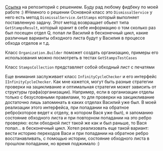 [Ссылка](https://github.com/GalovKirill/VasyaFired) на репозиторий с решением. Буду рад любому фидбеку по моей работе :)
#Немного о решении
Основной класс это `DismissalService` у него есть метод `DismissalService.GetStamps` который выполняет поставленную задачу. Этот метод возвращает обьект типа `GetStampsResult`, который хранит в себе информацию о том сколько раз был посещен отдел Q, попал ли Василий в бесконечный цикл, какие различные варианты обходного листа будут у Василия в процессе обхода отделов и т.д.

Класс `Organization.Builder`  поможет создать организацию, примеры его использования можно посмотреть в тестах `GetStampsTestCases`

Класс `StampsCollection` представляет собой обходный лист с печатями

Еще внимания заслуживает класс `InfinityCycleChecker` и его интерфейс `IInfinityCycleChecker`. Как мне кажется, могут быть разные стратегии проверки на зацикливание и оптимальная стратегия может зависить от структуры графа(организации). Например, если в организации отделы только с безусловными правилами, то для проверки на закцикливание достаточно лишь запоминать в каких отделах Василий уже был.
В моей реализации этого интерфейса, при попадании на обратное ребро(которое ведет к отделу, в котором Вася уже был), я запоманию состояние обходного листа и при повторном попадании на это ребро проверяю: если обходной лист такой же как и был раньше, то Вася попал... в бесконечный цикл. Хотел реализовать еще такой вариант: вести историю переходов Васи и при попадании на обратное ребро восстанавливать, с помощью истории, состояние обходного листа в прошлом попадании, но время поджимало :)